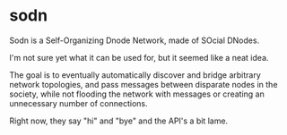 # sodn

Sodn is a Self-Organizing Dnode Network, made of
SOcial DNodes.

I'm not sure yet what it can be used for, but it seemed like a neat
idea.

The goal is to eventually automatically discover and bridge arbitrary
network topologies, and pass messages between disparate nodes in the
society, while not flooding the network with messages or creating an
unnecessary number of connections.

Right now, they say "hi" and "bye" and the API's a bit lame.
